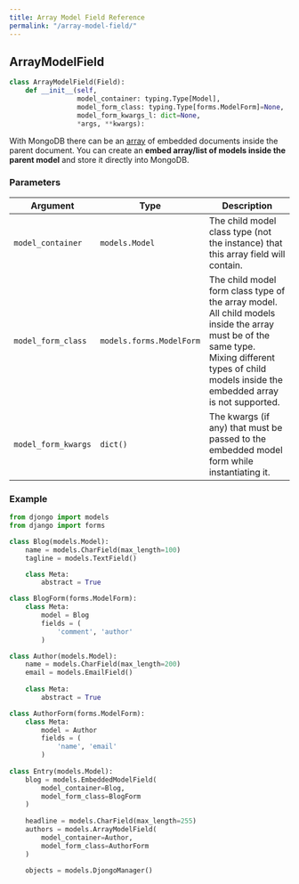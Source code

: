 ```yaml
---
title: Array Model Field Reference
permalink: "/array-model-field/"
---
```


## ArrayModelField

```python
class ArrayModelField(Field):
    def __init__(self,
                 model_container: typing.Type[Model],
                 model_form_class: typing.Type[forms.ModelForm]=None,
                 model_form_kwargs_l: dict=None,
                 *args, **kwargs):
```
With MongoDB there can be an [array](https://docs.mongodb.com/manual/core/document/#arrays) of embedded documents inside the parent document. You can create an **embed array/list of models inside the parent model** and store it directly into MongoDB.

### Parameters


Argument | Type | Description
---------|------|-------------
`model_container` | `models.Model` | The child model class type (not the instance) that this array field will contain.
`model_form_class` | `models.forms.ModelForm` | The child model form class type of the array model. All child models inside the array must be of the same type. Mixing different types of child models inside the embedded array is not supported.
`model_form_kwargs` | `dict()` | The kwargs (if any) that must be passed to the embedded model form while instantiating it.
  
### Example

```python
from djongo import models
from django import forms

class Blog(models.Model):
    name = models.CharField(max_length=100)
    tagline = models.TextField()

    class Meta:
        abstract = True

class BlogForm(forms.ModelForm):
    class Meta:
        model = Blog
        fields = (
            'comment', 'author'
        )

class Author(models.Model):
    name = models.CharField(max_length=200)
    email = models.EmailField()
    
    class Meta:
        abstract = True

class AuthorForm(forms.ModelForm):
    class Meta:
        model = Author
        fields = (
            'name', 'email'
        )
        
class Entry(models.Model):
    blog = models.EmbeddedModelField(
        model_container=Blog,
        model_form_class=BlogForm
    )
    
    headline = models.CharField(max_length=255)    
    authors = models.ArrayModelField(
        model_container=Author,
        model_form_class=AuthorForm
    )
    
    objects = models.DjongoManager()
```
